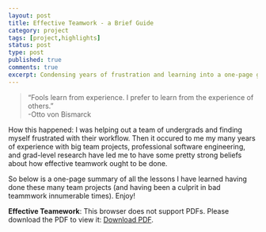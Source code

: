 ```yaml
---
layout: post
title: Effective Teamwork - a Brief Guide
category: project
tags: [project,highlights]
status: post
type: post
published: true
comments: true
excerpt: Condensing years of frustration and learning into a one-page guide on how to get it right
---
```

> “Fools learn from experience. I prefer to learn from the experience of others.” <br>
> -Otto von Bismarck

How this happened: I was helping out a team of undergrads and finding myself frustrated with their workflow.
Then it occured to me my many years of experience with big team projects, professional software engineering, and grad-level research have 
led me to have some pretty strong beliefs about how effective teamwork ought to be done. 

So below is a one-page summary of all the lessons I have learned having done these many team projects (and having been a culprit in bad teammwork innumerable times). Enjoy!

<object data="/writing/files/effective-teamwork/EffectiveTeamwork.pdf" type="application/pdf" width="100%" height="100%">
   <p><b>Effective Teamework</b>: This browser does not support PDFs. Please download the PDF to view it: <a href="/pdf/sample-3pp.pdf">Download PDF</a>.</p>
</object>

